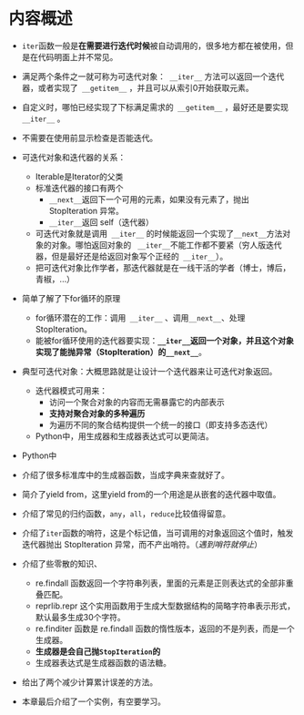 # 内容概述

- `iter`函数一般是**在需要进行迭代时候**被自动调用的，很多地方都在被使用，但是在代码明面上并不常见。

- 满足两个条件之一就可称为可迭代对象：` __iter__` 方法可以返回一个迭代器，或者实现了` __getitem__` ，并且可以从索引0开始获取元素。

- 自定义时，哪怕已经实现了下标满足需求的` __getitem__` ，最好还是要实现` __iter__` 。

- 不需要在使用前显示检查是否能迭代。

- 可迭代对象和迭代器的关系：

  - Iterable是Iterator的父类
  - 标准迭代器的接口有两个
    - `__next__`返回下一个可用的元素，如果没有元素了，抛出 StopIteration 异常。
    - `__iter__`返回 self（迭代器）
  - 可迭代对象就是调用` __iter__` 的时候能返回一个实现了`__next__`方法对象的对象。哪怕返回对象的 ` __iter__`不能工作都不要紧（穷人版迭代器，但是最好还是给返回对象写个正经的` __iter__`）。
  - 把可迭代对象比作学者，那迭代器就是在一线干活的学者（博士，博后，青椒，...）

- 简单了解了下for循环的原理

  - for循环潜在的工作：调用` __iter__` 、调用`__next__`、处理StopIteration。
  - 能被for循环使用的迭代器要实现：**`__iter__`返回一个对象，并且这个对象实现了能抛异常（StopIteration）的`__next__`**。

- 典型可迭代对象：大概思路就是让设计一个迭代器来让可迭代对象返回。

  - 迭代器模式可用来：
    - 访问一个聚合对象的内容而无需暴露它的内部表示
    - **支持对聚合对象的多种遍历**
    - 为遍历不同的聚合结构提供一个统一的接口（即支持多态迭代）
  - Python中，用生成器和生成器表达式可以更简洁。

- Python中

  

- 介绍了很多标准库中的生成器函数，当成字典来查就好了。
- 简介了yield from，这里yield from的一个用途是从嵌套的迭代器中取值。
- 介绍了常见的归约函数，`any`，`all`，`reduce`比较值得留意。
- 介绍了`iter`函数的哨符，这是个标记值，当可调用的对象返回这个值时，触发迭代器抛出 StopIteration 异常，而不产出哨符。（*遇到哨符就停止*）
- 介绍了些零散的知识、
  - re.findall 函数返回一个字符串列表，里面的元素是正则表达式的全部非重叠匹配。
  - reprlib.repr 这个实用函数用于生成大型数据结构的简略字符串表示形式，默认最多生成30个字符。
  - re.finditer 函数是 re.findall 函数的惰性版本，返回的不是列表，而是一个生成器。
  - **生成器是会自己抛`StopIteration`的**
  - 生成器表达式是生成器函数的语法糖。
- 给出了两个减少计算累计误差的方法。
- 本章最后介绍了一个实例，有空要学习。